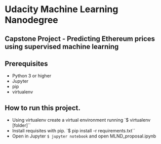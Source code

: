 # Udacity Machine Learning Nanodegree 
## Capstone Project - Predicting Ethereum prices using supervised machine learning

## Prerequisites

- Python 3 or higher
- Jupyter 
- pip
- virtualenv

## How to run this project.

- Using virtualenv create a virtual environment running `$ virtualenv [folder]``
- Install requisites with pip. `$ pip install -r requirements.txt``
- Open in Jupyter `$ jupyter notebook` and open MLND_proposal.ipynb



